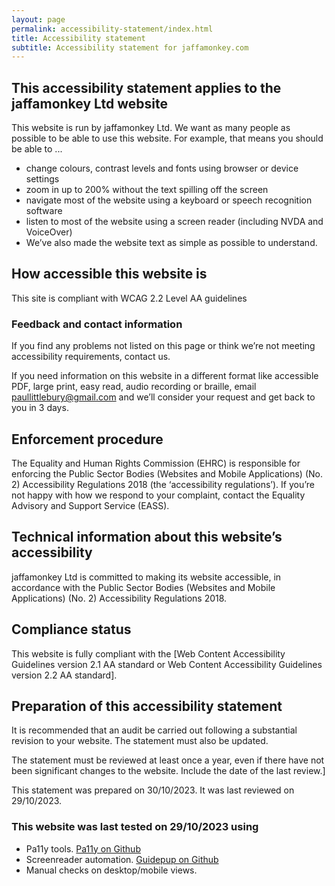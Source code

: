 ```yaml
---
layout: page
permalink: accessibility-statement/index.html
title: Accessibility statement
subtitle: Accessibility statement for jaffamonkey.com
---
```


## This accessibility statement applies to the jaffamonkey Ltd website

This website is run by jaffamonkey Ltd. We want as many people as possible to be able to use this website. For example, that means you should be able to ...

* change colours, contrast levels and fonts using browser or device settings
* zoom in up to 200% without the text spilling off the screen
* navigate most of the website using a keyboard or speech recognition software
* listen to most of the website using a screen reader (including NVDA and VoiceOver)
* We’ve also made the website text as simple as possible to understand.

## How accessible this website is
This site is compliant with WCAG 2.2 Level AA guidelines

### Feedback and contact information
If you find any problems not listed on this page or think we’re not meeting accessibility requirements, contact us.

If you need information on this website in a different format like accessible PDF, large print, easy read, audio recording or braille, email paullittlebury@gmail.com and we’ll consider your request and get back to you in 3 days.

## Enforcement procedure

The Equality and Human Rights Commission (EHRC) is responsible for enforcing the Public Sector Bodies (Websites and Mobile Applications) (No. 2) Accessibility Regulations 2018 (the ‘accessibility regulations’). If you’re not happy with how we respond to your complaint, contact the Equality Advisory and Support Service (EASS).

## Technical information about this website’s accessibility

jaffamonkey Ltd is committed to making its website accessible, in accordance with the Public Sector Bodies (Websites and Mobile Applications) (No. 2) Accessibility Regulations 2018.

## Compliance status

This website is fully compliant with the [Web Content Accessibility Guidelines version 2.1 AA standard or Web Content Accessibility Guidelines version 2.2 AA standard].


## Preparation of this accessibility statement

It is recommended that an audit be carried out following a substantial revision to your website. The statement must also be updated.

The statement must be reviewed at least once a year, even if there have not been significant changes to the website. Include the date of the last review.]

This statement was prepared on 30/10/2023. It was last reviewed on 29/10/2023.

### This website was last tested on 29/10/2023 using

* Pa11y tools. [Pa11y on Github](https://github.com/pa11y)
* Screenreader automation. [Guidepup on Github](https://github.com/guidepup)
* Manual checks on desktop/mobile views.